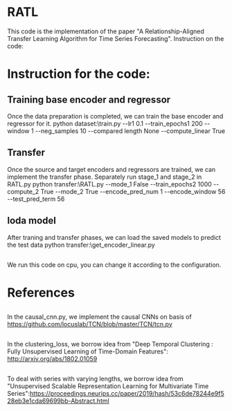 # RATL
This code is the implementation of the paper "A Relationship-Aligned Transfer Learning Algorithm for Time Series Forecasting".
Instruction on the code:

# Instruction for the code:
## Training base encoder and regressor
Once the data preparation is completed, we can train the base encoder and regressor for it.
python dataset:\train.py --lr1 0.1 --train_epochs1 200 --window 1 --neg_samples 10 --compared length None --compute_linear True
## Transfer
Once the source and target encoders and regressors are trained, we can implement the transfer phase. Separately run stage_1 and stage_2 in RATL.py
python transfer:\RATL.py --mode_1 False --train_epochs2 1000 --compute_2 True --mode_2 True --encode_pred_num 1 --encode_window 56 --test_pred_term 56
## loda model
After traning and transfer phases, we can load the saved models to predict the test data
python transfer:\get_encoder_linear.py
##
We run this code on cpu, you can change it according to the configuration.

# References
## 
In the causal_cnn.py, we implement the causal CNNs on basis of https://github.com/locuslab/TCN/blob/master/TCN/tcn.py
## 
In the clustering_loss, we borrow idea from "Deep Temporal Clustering : Fully Unsupervised Learning of Time-Domain Features": http://arxiv.org/abs/1802.01059
## 
To deal with series with varying lengths, we borrow idea from "Unsupervised Scalable Representation Learning for Multivariate Time Series":https://proceedings.neurips.cc/paper/2019/hash/53c6de78244e9f528eb3e1cda69699bb-Abstract.html
